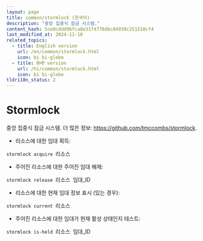```yaml
---
layout: page
title: common/stormlock (한국어)
description: "중앙 집중식 잠금 시스템."
content_hash: 5ce0cddd96fca8e31f4776dbc04939c251510cf4
last_modified_at: 2024-11-10
related_topics:
  - title: English version
    url: /en/common/stormlock.html
    icon: bi bi-globe
  - title: हिन्दी version
    url: /hi/common/stormlock.html
    icon: bi bi-globe
tldri18n_status: 2
---
```

# Stormlock

중앙 집중식 잠금 시스템.
더 많은 정보: <https://github.com/tmccombs/stormlock>.

- 리소스에 대한 임대 획득:

`stormlock acquire `<span class="tldr-var badge badge-pill bg-dark-lm bg-white-dm text-white-lm text-dark-dm font-weight-bold">리소스</span>

- 주어진 리소스에 대한 주어진 임대 해제:

`stormlock release `<span class="tldr-var badge badge-pill bg-dark-lm bg-white-dm text-white-lm text-dark-dm font-weight-bold">리소스</span>` `<span class="tldr-var badge badge-pill bg-dark-lm bg-white-dm text-white-lm text-dark-dm font-weight-bold">임대_ID</span>

- 리소스에 대한 현재 임대 정보 표시 (있는 경우):

`stormlock current `<span class="tldr-var badge badge-pill bg-dark-lm bg-white-dm text-white-lm text-dark-dm font-weight-bold">리소스</span>

- 주어진 리소스에 대한 임대가 현재 활성 상태인지 테스트:

`stormlock is-held `<span class="tldr-var badge badge-pill bg-dark-lm bg-white-dm text-white-lm text-dark-dm font-weight-bold">리소스</span>` `<span class="tldr-var badge badge-pill bg-dark-lm bg-white-dm text-white-lm text-dark-dm font-weight-bold">임대_ID</span>
